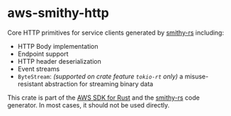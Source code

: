 # aws-smithy-http

Core HTTP primitives for service clients generated by [smithy-rs](https://github.com/awslabs/smithy-rs) including:
- HTTP Body implementation
- Endpoint support
- HTTP header deserialization
- Event streams
- `ByteStream`: _(supported on crate feature `tokio-rt` only)_ a misuse-resistant abstraction for streaming binary data

<!-- anchor_start:footer -->
This crate is part of the [AWS SDK for Rust](https://awslabs.github.io/aws-sdk-rust/) and the [smithy-rs](https://github.com/awslabs/smithy-rs) code generator. In most cases, it should not be used directly.
<!-- anchor_end:footer -->

